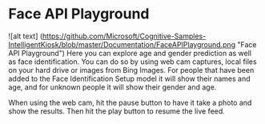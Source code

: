 # Face API Playground

![alt text] (https://github.com/Microsoft/Cognitive-Samples-IntelligentKiosk/blob/master/Documentation/FaceAPIPlayground.png "Face API Playground")
Here you can explore age and gender prediction as well as face identification. You can do so by using web cam captures, local files on your hard drive or images from Bing Images. For people that have been added to the Face Identification Setup model it will show their names and age, and for unknown people it will show their gender and age. 

When using the web cam, hit the pause button to have it take a photo and show the results. Then hit the play button to resume the live feed. 
